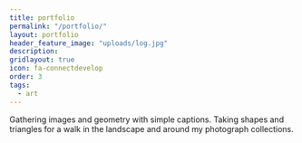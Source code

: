 ```yaml
---
title: portfolio
permalink: "/portfolio/"
layout: portfolio
header_feature_image: "uploads/log.jpg"
description:
gridlayout: true
icon: fa-connectdevelop
order: 3
tags:
  - art
---
```


Gathering images and geometry with simple captions. Taking shapes and triangles for a walk in the landscape and around my photograph collections.
